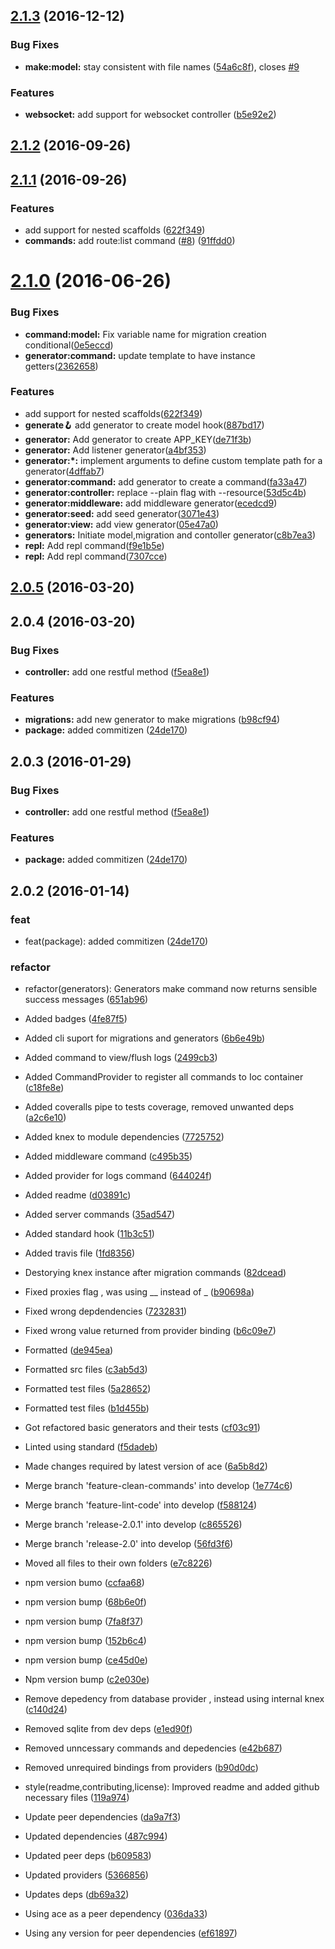<a name="2.1.3"></a>
## [2.1.3](https://github.com/adonisjs/adonis-commands/compare/v2.1.2...v2.1.3) (2016-12-12)


### Bug Fixes

* **make:model:** stay consistent with file names ([54a6c8f](https://github.com/adonisjs/adonis-commands/commit/54a6c8f)), closes [#9](https://github.com/adonisjs/adonis-commands/issues/9)


### Features

* **websocket:** add support for websocket controller ([b5e92e2](https://github.com/adonisjs/adonis-commands/commit/b5e92e2))



<a name="2.1.2"></a>
## [2.1.2](https://github.com/adonisjs/adonis-commands/compare/v2.1.1...v2.1.2) (2016-09-26)



<a name="2.1.1"></a>
## [2.1.1](https://github.com/adonisjs/adonis-commands/compare/v2.0.5...v2.1.1) (2016-09-26)


### Features

* add support for nested scaffolds ([622f349](https://github.com/adonisjs/adonis-commands/commit/622f349))
* **commands:** add route:list command ([#8](https://github.com/adonisjs/adonis-commands/issues/8)) ([91ffdd0](https://github.com/adonisjs/adonis-commands/commit/91ffdd0))


<a name="2.1.0"></a>
# [2.1.0](https://github.com/adonisjs/adonis-commands/compare/v2.0.5...v2.1.0) (2016-06-26)


### Bug Fixes

* **command:model:** Fix variable name for migration creation conditional([0e5eccd](https://github.com/adonisjs/adonis-commands/commit/0e5eccd))
* **generator:command:** update template to have instance getters([2362658](https://github.com/adonisjs/adonis-commands/commit/2362658))


### Features

* add support for nested scaffolds([622f349](https://github.com/adonisjs/adonis-commands/commit/622f349))
* **generate:hook:** add generator to create model hook([887bd17](https://github.com/adonisjs/adonis-commands/commit/887bd17))
* **generator:** Add generator to create APP_KEY([de71f3b](https://github.com/adonisjs/adonis-commands/commit/de71f3b))
* **generator:** Add listener generator([a4bf353](https://github.com/adonisjs/adonis-commands/commit/a4bf353))
* **generator:*:** implement arguments to define custom template path for a generator([4dffab7](https://github.com/adonisjs/adonis-commands/commit/4dffab7))
* **generator:command:** add generator to create a command([fa33a47](https://github.com/adonisjs/adonis-commands/commit/fa33a47))
* **generator:controller:** replace --plain flag with --resource([53d5c4b](https://github.com/adonisjs/adonis-commands/commit/53d5c4b))
* **generator:middleware:** add middleware generator([ecedcd9](https://github.com/adonisjs/adonis-commands/commit/ecedcd9))
* **generator:seed:** add seed generator([3071e43](https://github.com/adonisjs/adonis-commands/commit/3071e43))
* **generator:view:** add view generator([05e47a0](https://github.com/adonisjs/adonis-commands/commit/05e47a0))
* **generators:** Initiate model,migration and contoller generator([c8b7ea3](https://github.com/adonisjs/adonis-commands/commit/c8b7ea3))
* **repl:** Add repl command([f9e1b5e](https://github.com/adonisjs/adonis-commands/commit/f9e1b5e))
* **repl:** Add repl command([7307cce](https://github.com/adonisjs/adonis-commands/commit/7307cce))



<a name="2.0.5"></a>
## [2.0.5](https://github.com/adonisjs/adonis-commands/compare/v2.0.5...v2.0.5) (2016-03-20)




<a name="2.0.4"></a>
## 2.0.4 (2016-03-20)


### Bug Fixes

* **controller:** add one restful method ([f5ea8e1](https://github.com/adonisjs/adonis-commands/commit/f5ea8e1))

### Features

* **migrations:** add new generator to make migrations ([b98cf94](https://github.com/adonisjs/adonis-commands/commit/b98cf94))
* **package:** added commitizen ([24de170](https://github.com/adonisjs/adonis-commands/commit/24de170))



<a name="2.0.3"></a>
## 2.0.3 (2016-01-29)


### Bug Fixes

* **controller:** add one restful method ([f5ea8e1](https://github.com/adonisjs/adonis-commands/commit/f5ea8e1))

### Features

* **package:** added commitizen ([24de170](https://github.com/adonisjs/adonis-commands/commit/24de170))



<a name="2.0.2"></a>
## 2.0.2 (2016-01-14)


### feat

* feat(package): added commitizen ([24de170](https://github.com/adonisjs/adonis-commands/commit/24de170))

### refactor

* refactor(generators): Generators make command now returns sensible success messages ([651ab96](https://github.com/adonisjs/adonis-commands/commit/651ab96))

* Added badges ([4fe87f5](https://github.com/adonisjs/adonis-commands/commit/4fe87f5))
* Added cli suport for migrations and generators ([6b6e49b](https://github.com/adonisjs/adonis-commands/commit/6b6e49b))
* Added command to view/flush logs ([2499cb3](https://github.com/adonisjs/adonis-commands/commit/2499cb3))
* Added CommandProvider to register all commands to Ioc container ([c18fe8e](https://github.com/adonisjs/adonis-commands/commit/c18fe8e))
* Added coveralls pipe to tests coverage, removed unwanted deps ([a2c6e10](https://github.com/adonisjs/adonis-commands/commit/a2c6e10))
* Added knex to module dependencies ([7725752](https://github.com/adonisjs/adonis-commands/commit/7725752))
* Added middleware command ([c495b35](https://github.com/adonisjs/adonis-commands/commit/c495b35))
* Added provider for logs command ([644024f](https://github.com/adonisjs/adonis-commands/commit/644024f))
* Added readme ([d03891c](https://github.com/adonisjs/adonis-commands/commit/d03891c))
* Added server commands ([35ad547](https://github.com/adonisjs/adonis-commands/commit/35ad547))
* Added standard hook ([11b3c51](https://github.com/adonisjs/adonis-commands/commit/11b3c51))
* Added travis file ([1fd8356](https://github.com/adonisjs/adonis-commands/commit/1fd8356))
* Destorying knex instance after migration commands ([82dcead](https://github.com/adonisjs/adonis-commands/commit/82dcead))
* Fixed proxies flag , was using __ instead of _ ([b90698a](https://github.com/adonisjs/adonis-commands/commit/b90698a))
* Fixed wrong depdendencies ([7232831](https://github.com/adonisjs/adonis-commands/commit/7232831))
* Fixed wrong value returned from provider binding ([b6c09e7](https://github.com/adonisjs/adonis-commands/commit/b6c09e7))
* Formatted ([de945ea](https://github.com/adonisjs/adonis-commands/commit/de945ea))
* Formatted src files ([c3ab5d3](https://github.com/adonisjs/adonis-commands/commit/c3ab5d3))
* Formatted test files ([5a28652](https://github.com/adonisjs/adonis-commands/commit/5a28652))
* Formatted test files ([b1d455b](https://github.com/adonisjs/adonis-commands/commit/b1d455b))
* Got refactored basic generators and their tests ([cf03c91](https://github.com/adonisjs/adonis-commands/commit/cf03c91))
* Linted using standard ([f5dadeb](https://github.com/adonisjs/adonis-commands/commit/f5dadeb))
* Made changes required by latest version of ace ([6a5b8d2](https://github.com/adonisjs/adonis-commands/commit/6a5b8d2))
* Merge branch 'feature-clean-commands' into develop ([1e774c6](https://github.com/adonisjs/adonis-commands/commit/1e774c6))
* Merge branch 'feature-lint-code' into develop ([f588124](https://github.com/adonisjs/adonis-commands/commit/f588124))
* Merge branch 'release-2.0.1' into develop ([c865526](https://github.com/adonisjs/adonis-commands/commit/c865526))
* Merge branch 'release-2.0' into develop ([56fd3f6](https://github.com/adonisjs/adonis-commands/commit/56fd3f6))
* Moved all files to their own folders ([e7c8226](https://github.com/adonisjs/adonis-commands/commit/e7c8226))
* npm version bumo ([ccfaa68](https://github.com/adonisjs/adonis-commands/commit/ccfaa68))
* npm version bump ([68b6e0f](https://github.com/adonisjs/adonis-commands/commit/68b6e0f))
* npm version bump ([7fa8f37](https://github.com/adonisjs/adonis-commands/commit/7fa8f37))
* npm version bump ([152b6c4](https://github.com/adonisjs/adonis-commands/commit/152b6c4))
* npm version bump ([ce45d0e](https://github.com/adonisjs/adonis-commands/commit/ce45d0e))
* Npm version bump ([c2e030e](https://github.com/adonisjs/adonis-commands/commit/c2e030e))
* Remove depedency from database provider , instead using internal knex ([c140d24](https://github.com/adonisjs/adonis-commands/commit/c140d24))
* Removed sqlite from dev deps ([e1ed90f](https://github.com/adonisjs/adonis-commands/commit/e1ed90f))
* Removed unncessary commands and depedencies ([e42b687](https://github.com/adonisjs/adonis-commands/commit/e42b687))
* Removed unrequired bindings from providers ([b90d0dc](https://github.com/adonisjs/adonis-commands/commit/b90d0dc))
* style(readme,contributing,license): Improved readme and added github necessary files ([119a974](https://github.com/adonisjs/adonis-commands/commit/119a974))
* Update peer dependencies ([da9a7f3](https://github.com/adonisjs/adonis-commands/commit/da9a7f3))
* Updated dependencies ([487c994](https://github.com/adonisjs/adonis-commands/commit/487c994))
* Updated peer deps ([b609583](https://github.com/adonisjs/adonis-commands/commit/b609583))
* Updated providers ([5366856](https://github.com/adonisjs/adonis-commands/commit/5366856))
* Updates deps ([db69a32](https://github.com/adonisjs/adonis-commands/commit/db69a32))
* Using ace as a peer dependency ([036da33](https://github.com/adonisjs/adonis-commands/commit/036da33))
* Using any version for peer dependencies ([ef61897](https://github.com/adonisjs/adonis-commands/commit/ef61897))



